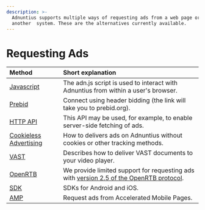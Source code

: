```yaml
---
description: >-
  Adnuntius supports multiple ways of requesting ads from a web page or from
  another  system. These are the alternatives currently available.
---
```


# Requesting Ads

| Method | Short explanation |
| :--- | :--- |
| [Javascript](intro/) | The adn.js script is used to interact with Adnuntius from within a user's browser. |
| [Prebid](https://docs.prebid.org/dev-docs/bidders/adnuntius) | Connect using header bidding \(the link will take you to prebid.org\). |
| [HTTP API](http-api.md) | This API may be used, for example, to enable server-side fetching of ads. |
| [Cookieless Advertising](cookieless-advertising.md) | How to delivers ads on Adnuntius without cookies or other tracking methods. |
| [VAST](vast-2.0.md) | Describes how to deliver VAST documents to your video player. |
| [OpenRTB](open-rtb.md) | We provide limited support for requesting ads with [version 2.5 of the OpenRTB protocol](https://www.iab.com/wp-content/uploads/2016/03/OpenRTB-API-Specification-Version-2-5-FINAL.pdf). |
| [SDK](https://github.com/Adnuntius) | SDKs for Android and iOS. |
| [AMP](https://adnuntius.github.io/examples/amp.html) | Request ads from Accelerated Mobile Pages. |

